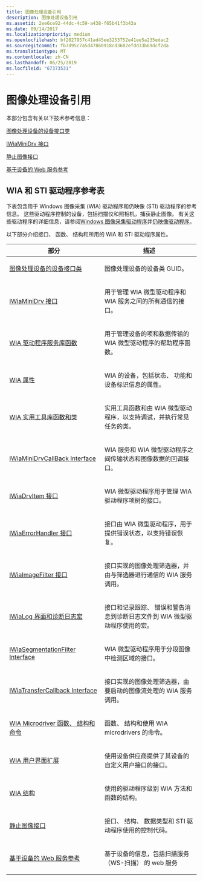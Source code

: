 ```yaml
---
title: 图像处理设备引用
description: 图像处理设备引用
ms.assetid: 2ee6ce92-44dc-4c59-a438-f65b41f3b43a
ms.date: 09/14/2017
ms.localizationpriority: medium
ms.openlocfilehash: bf2827957c41ad45ee3253752e41ee5a235edac2
ms.sourcegitcommit: fb7d95c7a5d47860918cd3602efdd33b69dcf2da
ms.translationtype: MT
ms.contentlocale: zh-CN
ms.lasthandoff: 06/25/2019
ms.locfileid: "67373531"
---
```

# <a name="imaging-devices-reference"></a>图像处理设备引用

本部分包含有关以下技术参考信息：

[图像处理设备的设备接口类](device-interface-classes-for-imaging-devices.md)

[IWiaMiniDrv 接口](https://docs.microsoft.com/windows-hardware/drivers/ddi/content/wiamindr_lh/nn-wiamindr_lh-iwiaminidrv)

[静止图像接口](https://docs.microsoft.com/windows-hardware/drivers/ddi/content/_image/index)

[基于设备的 Web 服务参考](https://docs.microsoft.com/windows-hardware/drivers/image/web-services-on-devices-reference)

## <a name="wia-and-sti-driver-reference-table"></a>WIA 和 STI 驱动程序参考表

下表包含用于 Windows 图像采集 (WIA) 驱动程序和仍映像 (STI) 驱动程序的参考信息。 这些驱动程序控制的设备，包括扫描仪和照相机，捕获静止图像。 有关这些驱动程序的详细信息，请参阅[Windows 图像采集驱动程序](https://docs.microsoft.com/windows-hardware/drivers/image/windows-image-acquisition-drivers)并[仍映像驱动程序](https://docs.microsoft.com/windows-hardware/drivers/image/still-image-drivers)。

以下部分介绍接口、 函数、 结构和所用的 WIA 和 STI 驱动程序属性。

<table>
<colgroup>
<col width="50%" />
<col width="50%" />
</colgroup>
<thead>
<tr class="header">
<th>部分</th>
<th>描述</th>
</tr>
</thead>
<tbody>
<tr class="odd">
<td><p><a href="device-interface-classes-for-imaging-devices.md" data-raw-source="[Device Interface Classes for Imaging Devices](device-interface-classes-for-imaging-devices.md)">图像处理设备的设备接口类</a></p></td>
<td><p>图像处理设备的设备类 GUID。</p></td>
</tr>
<tr class="even">
<td><p><a href="https://docs.microsoft.com/windows-hardware/drivers/ddi/content/wiamindr_lh/nn-wiamindr_lh-iwiaminidrv" data-raw-source="[IWiaMiniDrv Interface](https://docs.microsoft.com/windows-hardware/drivers/ddi/content/wiamindr_lh/nn-wiamindr_lh-iwiaminidrv)">IWiaMiniDrv 接口</a></p></td>
<td><p>用于管理 WIA 微型驱动程序和 WIA 服务之间的所有通信的接口。</p></td>
</tr>
<tr class="odd">
<td><p><a href="https://docs.microsoft.com/windows-hardware/drivers/ddi/content/wiamdef/index" data-raw-source="[WIA Driver Services Library Functions](https://docs.microsoft.com/windows-hardware/drivers/ddi/content/wiamdef/index)">WIA 驱动程序服务库函数</a></p></td>
<td><p>用于管理设备的项和数据传输的 WIA 微型驱动程序的帮助程序函数。</p></td>
</tr>
<tr class="even">
<td><p><a href="wia-properties.md" data-raw-source="[WIA Properties](wia-properties.md)">WIA 属性</a></p></td>
<td><p>WIA 的设备，包括状态、 功能和设备标识信息的属性。</p></td>
</tr>
<tr class="odd">
<td><p><a href="https://docs.microsoft.com/windows-hardware/drivers/ddi/content/_image/index" data-raw-source="[WIA Utility Library Functions and Classes](https://docs.microsoft.com/windows-hardware/drivers/ddi/content/_image/index)">WIA 实用工具库函数和类</a></p></td>
<td><p>实用工具函数和由 WIA 微型驱动程序，以支持调试，并执行常见任务的类。</p></td>
</tr>
<tr class="even">
<td><p><a href="https://docs.microsoft.com/windows-hardware/drivers/ddi/content/wiamindr_lh/nn-wiamindr_lh-iwiaminidrvcallback" data-raw-source="[IWiaMiniDrvCallBack Interface](https://docs.microsoft.com/windows-hardware/drivers/ddi/content/wiamindr_lh/nn-wiamindr_lh-iwiaminidrvcallback)">IWiaMiniDrvCallBack Interface</a></p></td>
<td><p>WIA 服务和 WIA 微型驱动程序之间传输状态和图像数据的回调接口。</p></td>
</tr>
<tr class="odd">
<td><p><a href="https://docs.microsoft.com/windows-hardware/drivers/ddi/content/wiamindr_lh/nn-wiamindr_lh-iwiadrvitem" data-raw-source="[IWiaDrvItem Interface](https://docs.microsoft.com/windows-hardware/drivers/ddi/content/wiamindr_lh/nn-wiamindr_lh-iwiadrvitem)">IWiaDrvItem 接口</a></p></td>
<td><p>WIA 微型驱动程序用于管理 WIA 驱动程序项树的接口。</p></td>
</tr>
<tr class="even">
<td><p><a href="https://docs.microsoft.com/windows-hardware/drivers/ddi/content/wia_lh/nn-wia_lh-iwiaerrorhandler" data-raw-source="[IWiaErrorHandler Interface](https://docs.microsoft.com/windows-hardware/drivers/ddi/content/wia_lh/nn-wia_lh-iwiaerrorhandler)">IWiaErrorHandler 接口</a></p></td>
<td><p>接口由 WIA 微型驱动程序，用于提供错误状态，以支持错误恢复。</p></td>
</tr>
<tr class="odd">
<td><p><a href="https://docs.microsoft.com/windows-hardware/drivers/ddi/content/wia_lh/nn-wia_lh-iwiaimagefilter" data-raw-source="[IWiaImageFilter Interface](https://docs.microsoft.com/windows-hardware/drivers/ddi/content/wia_lh/nn-wia_lh-iwiaimagefilter)">IWiaImageFilter 接口</a></p></td>
<td><p>接口实现的图像处理筛选器，并由与筛选器进行通信的 WIA 服务调用。</p></td>
</tr>
<tr class="even">
<td><p><a href="https://docs.microsoft.com/windows-hardware/drivers/ddi/content/_image/index" data-raw-source="[IWiaLog Interface and Diagnostic Log Macros](https://docs.microsoft.com/windows-hardware/drivers/ddi/content/_image/index)">IWiaLog 界面和诊断日志宏</a></p></td>
<td><p>接口和记录跟踪、 错误和警告消息到诊断日志文件到 WIA 微型驱动程序使用的宏。</p></td>
</tr>
<tr class="odd">
<td><p><a href="https://docs.microsoft.com/windows-hardware/drivers/ddi/content/wia_lh/nn-wia_lh-iwiasegmentationfilter" data-raw-source="[IWiaSegmentationFilter Interface](https://docs.microsoft.com/windows-hardware/drivers/ddi/content/wia_lh/nn-wia_lh-iwiasegmentationfilter)">IWiaSegmentationFilter Interface</a></p></td>
<td><p>WIA 微型驱动程序用于分段图像中检测区域的接口。</p></td>
</tr>
<tr class="even">
<td><p><a href="https://docs.microsoft.com/windows-hardware/drivers/ddi/content/wia_lh/nn-wia_lh-iwiatransfercallback" data-raw-source="[IWiaTransferCallback Interface](https://docs.microsoft.com/windows-hardware/drivers/ddi/content/wia_lh/nn-wia_lh-iwiatransfercallback)">IWiaTransferCallback Interface</a></p></td>
<td><p>接口实现的图像处理筛选器，由要启动的图像流处理的 WIA 服务调用。</p></td>
</tr>
<tr class="odd">
<td><p><a href="https://docs.microsoft.com/windows-hardware/drivers/ddi/content/_image/index" data-raw-source="[WIA Microdriver Functions, Structures, and Commands](https://docs.microsoft.com/windows-hardware/drivers/ddi/content/_image/index)">WIA Microdriver 函数、 结构和命令</a></p></td>
<td><p>函数、 结构和使用 WIA microdrivers 的命令。</p></td>
</tr>
<tr class="even">
<td><p><a href="https://docs.microsoft.com/windows-hardware/drivers/ddi/content/wiadevd/index" data-raw-source="[WIA User Interface Extensions](https://docs.microsoft.com/windows-hardware/drivers/ddi/content/wiadevd/index)">WIA 用户界面扩展</a></p></td>
<td><p>使用设备供应商提供了其设备的自定义用户接口的接口。</p></td>
</tr>
<tr class="odd">
<td><p><a href="https://docs.microsoft.com/windows-hardware/drivers/ddi/content/_image/index" data-raw-source="[WIA Structures](https://docs.microsoft.com/windows-hardware/drivers/ddi/content/_image/index)">WIA 结构</a></p></td>
<td><p>使用的驱动程序级别 WIA 方法和函数的结构。</p></td>
</tr>
<tr class="even">
<td><p><a href="https://docs.microsoft.com/windows-hardware/drivers/ddi/content/_image/index" data-raw-source="[Still Image Interfaces](https://docs.microsoft.com/windows-hardware/drivers/ddi/content/_image/index)">静止图像接口</a></p></td>
<td><p>接口、 结构、 数据类型和 STI 驱动程序使用的控制代码。</p></td>
</tr>
<tr class="odd">
<td><p><a href="https://docs.microsoft.com/windows-hardware/drivers/image/scan-service--ws-scan--schema" data-raw-source="[Web Services on Devices Reference](https://docs.microsoft.com/windows-hardware/drivers/image/scan-service--ws-scan--schema)">基于设备的 Web 服务参考</a></p></td>
<td><p>基于设备的信息，包括扫描服务 （WS-扫描） 的 web 服务</p></td>
</tr>
</tbody>
</table>

 

 

 





